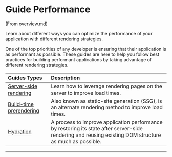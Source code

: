 # Guide Performance

(From overview.md)

<docs-decorative-header title="Server-side & hybrid rendering" imgSrc="adev/src/assets/images/overview.svg"> <!-- markdownlint-disable-line -->
Learn about different ways you can optimize the performance of your application with different rendering strategies.
</docs-decorative-header>

One of the top priorities of any developer is ensuring that their application is as performant as possible. These guides are here to help you follow best practices for building performant applications by taking advantage of different rendering strategies.

| Guides Types                              | Description                                                                                                |
| :---------------------------------------- | :--------------------------------------------------------------------------------------------------------- |
| [Server-side rendering](/guide/ssr)             | Learn how to leverage rendering pages on the server to improve load times.                                 |
| [Build-time prerendering](/guide/prerendering)  | Also known as static-site generation (SSG), is an alternate rendering method to improve load times.           |
| [Hydration](/guide/hydration)                   | A process to improve application performance by restoring its state after server-side rendering and reusing existing DOM structure as much as possible. |

---